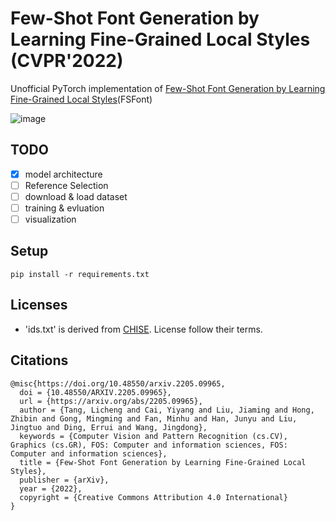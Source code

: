 # Few-Shot Font Generation by Learning Fine-Grained Local Styles (CVPR'2022)

Unofficial PyTorch implementation of [Few-Shot Font Generation by Learning Fine-Grained Local Styles](https://arxiv.org/abs/2205.09965)(FSFont) 

![image](https://user-images.githubusercontent.com/61140071/177555252-944fb550-9e1f-48a8-abba-b07083b42e78.png)

## TODO
- [X] model architecture
- [ ] Reference Selection 
- [ ] download & load dataset
- [ ] training & evluation
- [ ] visualization

## Setup

```
pip install -r requirements.txt
```

## Licenses
* 'ids.txt' is derived from [CHISE](https://www.chise.org/). License follow their terms.

## Citations
```
@misc{https://doi.org/10.48550/arxiv.2205.09965,
  doi = {10.48550/ARXIV.2205.09965},
  url = {https://arxiv.org/abs/2205.09965},
  author = {Tang, Licheng and Cai, Yiyang and Liu, Jiaming and Hong, Zhibin and Gong, Mingming and Fan, Minhu and Han, Junyu and Liu, Jingtuo and Ding, Errui and Wang, Jingdong},
  keywords = {Computer Vision and Pattern Recognition (cs.CV), Graphics (cs.GR), FOS: Computer and information sciences, FOS: Computer and information sciences},
  title = {Few-Shot Font Generation by Learning Fine-Grained Local Styles},
  publisher = {arXiv},
  year = {2022},
  copyright = {Creative Commons Attribution 4.0 International}
}
```